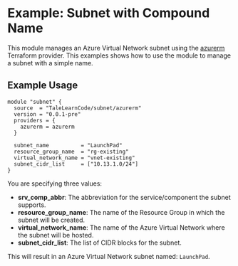# Example: Subnet with Compound Name
This module manages an Azure Virtual Network subnet using the [azurerm](https://registry.terraform.io/providers/hashicorp/azurerm/latest) Terraform provider. This examples shows how to use the module to manage a subnet with a simple name.

## Example Usage

```hcl
module "subnet" {
  source  = "TaleLearnCode/subnet/azurerm"
  version = "0.0.1-pre"
  providers = {
    azurerm = azurerm
  }

  subnet_name          = "LaunchPad"
  resource_group_name  = "rg-existing"
  virtual_network_name = "vnet-existing"
  subnet_cidr_list     = ["10.13.1.0/24"]
}
```

You are specifying three values:

- **srv_comp_abbr**: The abbreviation for the service/component the subnet supports.
- **resource_group_name**: The name of the Resource Group in which the subnet will be created.
- **virtual_network_name**: The name of the Azure Virtual Network where the subnet will be hosted.
- **subnet_cidr_list**: The list of CIDR blocks for the subnet.

This will result in an Azure Virtual Network subnet named: `LaunchPad`.